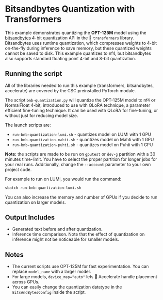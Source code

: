 # Bitsandbytes Quantization with Transformers

This example demonstrates quantizing the **OPT-125M** model using the [bitsandbytes](https://github.com/TimDettmers/bitsandbytes) 4-bit quantization API in the 🤗 `transformers` library. Bitsandbytes uses runtime quantization, which compresses weights to 4-bit on-the-fly during inference to save memory, but these quantized weights cannot be saved to disk. This example quantizes to nf4, but bitsandbytes also supports standard floating point 4-bit and 8-bit quantization.

## Running the script

All of the libraries needed to run this example (transformers, bitsandbytes, accelerate) are covered by the CSC preinstalled PyTorch module.

The script `bnb-quantization.py` will quantize the OPT-125M model to nf4 or NormalFloat 4-bit, introduced to use with QLoRA technique, a parameter efficient fine-tuning technique. It can be used with QLoRA for fine-tuning, or without just for reducing model size. 

The launch scripts are: 

- `run-bnb-quantization-lumi.sh` - quantizes model on LUMI with 1 GPU 
- `run-bnb-quantization-mahti.sh` - quantizes model on Mahti with 1 GPU
- `run-bnb-quantization-puhti.sh` - quantizes model on Puhti with 1 GPU

**Note:** the scripts are made to be run on `gputest` or `dev-g` partition with a 30 minutes time-limit. You have to select the proper partition for longer jobs for your real runs. Additionally, change the `--account` parameter to your own project code. 

For example to run on LUMI, you would run the command: 

```bash
sbatch run-bnb-quantization-lumi.sh
```
You can also increase the memory and number of GPUs if you decide to run quantization on larger models.

## Output Includes

- Generated text before and after quantization.
- Inference time comparison. Note that the effect of quantization on inference might not be noticeable for smaller models.

## Notes

- The current scripts use OPT-125M for fast experimentation. You can replace `model_name` with a larger model.
- For large models, `device_map="auto"` lets 🤗 Accelerate handle placement across GPUs.
- You can easily change the quantization datatype in the `BitsAndBytesConfig` inside the script.
